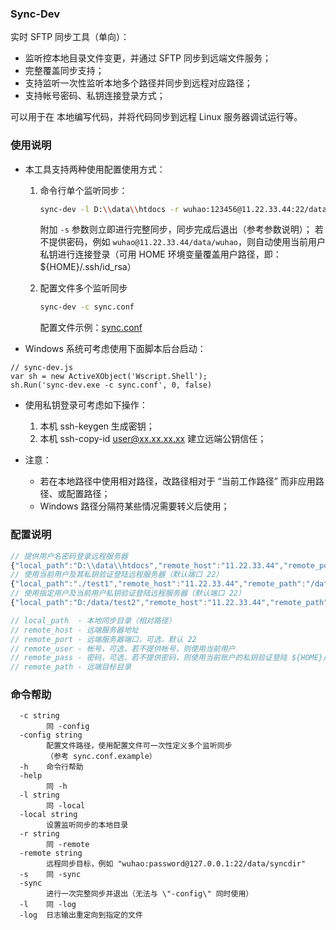 ### Sync-Dev
实时 SFTP 同步工具（单向）：

* 监听控本地目录文件变更，并通过 SFTP 同步到远端文件服务；
* 完整覆盖同步支持；
* 支持监听一次性监听本地多个路径并同步到远程对应路径；
* 支持帐号密码、私钥连接登录方式；

可以用于在 本地编写代码，并将代码同步到远程 Linux 服务器调试运行等。

### 使用说明
* 本工具支持两种使用配置使用方式：

	1. 命令行单个监听同步：
		``` BASH
		sync-dev -l D:\\data\\htdocs -r wuhao:123456@11.22.33.44:22/data/wuhao
		```
		附加 `-s` 参数则立即进行完整同步，同步完成后退出（参考参数说明）；
		若不提供密码，例如 `wuhao@11.22.33.44/data/wuhao`，则自动使用当前用户私钥进行连接登录（可用 HOME 环境变量覆盖用户路径，即：${HOME}/.ssh/id_rsa）
		
	2. 配置文件多个监听同步
		``` BASH
		sync-dev -c sync.conf
		```
		配置文件示例：[sync.conf](https://github.com/terrywh/sync-dev/blob/master/sync.conf)

* Windows 系统可考虑使用下面脚本后台启动：
```
// sync-dev.js
var sh = new ActiveXObject('Wscript.Shell');
sh.Run('sync-dev.exe -c sync.conf', 0, false)
```

* 使用私钥登录可考虑如下操作：
	1. 本机 ssh-keygen 生成密钥；
	2. 本机 ssh-copy-id user@xx.xx.xx.xx 建立远端公钥信任；

* 注意：
	* 若在本地路径中使用相对路径，改路径相对于 “当前工作路径” 而非应用路径、或配置路径；
	* Windows 路径分隔符某些情况需要转义后使用；

### 配置说明

``` js
// 提供用户名密码登录远程服务器
{"local_path":"D:\\data\\htdocs","remote_host":"11.22.33.44","remote_port":22,"remote_path":"/data/wuhao","remote_user":"wuhao","remote_pass":"123456"}
// 使用当前用户及其私钥验证登陆远程服务器（默认端口 22）
{"local_path":"./test1","remote_host":"11.22.33.44","remote_path":"/data/test1"}
// 使用指定用户及当前用户私钥验证登陆远程服务器（默认端口 22）
{"local_path":"D:/data/test2","remote_host":"11.22.33.44","remote_path":"/data/test2","remote_user":"wuhao"}

// local_path  - 本地同步目录（相对路径）
// remote_host - 远端服务器地址
// remote_port - 远端服务器端口，可选，默认 22
// remote_user - 帐号，可选，若不提供帐号，则使用当前用户
// remote_pass - 密码，可选，若不提供密码，则使用当前账户的私钥验证登陆 ${HOME}/.ssh/id_rsa 私钥路径
// remote_path - 远端目标目录
```

### 命令帮助

```
  -c string
        同 -config
  -config string
        配置文件路径，使用配置文件可一次性定义多个监听同步
        （参考 sync.conf.example）
  -h    命令行帮助
  -help
        同 -h
  -l string
        同 -local
  -local string
        设置监听同步的本地目录
  -r string
        同 -remote
  -remote string
        远程同步目标，例如 "wuhao:password@127.0.0.1:22/data/syncdir"
  -s    同 -sync
  -sync
        进行一次完整同步并退出（无法与 \"-config\" 同时使用）
  -l    同 -log
  -log  日志输出重定向到指定的文件
```
